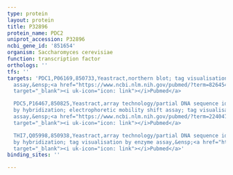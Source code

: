 ```yaml
---
type: protein
layout: protein
title: P32896
protein_name: PDC2
uniprot_accession: P32896
ncbi_gene_id: '851654'
organism: Saccharomyces cerevisiae
function: transcription factor
orthologs: ''
tfs: ''
targets: 'PDC1,P06169,850733,Yeastract,northern blot; tag visualisation by enzyme
  assay,&ensp;<a href="https://www.ncbi.nlm.nih.gov/pubmed/?term=8264540%5Buid%5D+OR+24170807%5Buid%5D"
  target="_blank"><i uk-icon="icon: link"></i>Pubmed</a>

  PDC5,P16467,850825,Yeastract,array technology/partial DNA sequence identification
  by hybridization; electrophoretic mobility shift assay; tag visualisation by enzyme
  assay,&ensp;<a href="https://www.ncbi.nlm.nih.gov/pubmed/?term=22404710%5Buid%5D+OR+8264540%5Buid%5D+OR+16850348%5Buid%5D+OR+24170807%5Buid%5D"
  target="_blank"><i uk-icon="icon: link"></i>Pubmed</a>

  THI7,Q05998,850938,Yeastract,array technology/partial DNA sequence identification
  by hybridization; tag visualisation by enzyme assay,&ensp;<a href="https://www.ncbi.nlm.nih.gov/pubmed/?term=24170807%5Buid%5D+OR+16850348%5Buid%5D+OR+24778186%5Buid%5D"
  target="_blank"><i uk-icon="icon: link"></i>Pubmed</a>'
binding_sites: ''

---
```

